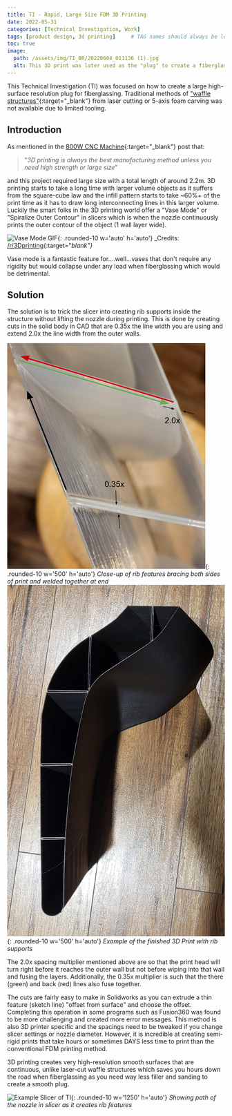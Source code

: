 ```yaml
---
title: TI - Rapid, Large Size FDM 3D Printing
date: 2022-05-31 
categories: [Technical Investigation, Work]
tags: [product design, 3d printing]     # TAG names should always be lowercase
toc: true
image:
  path: /assets/img/TI_BR/20220604_011136 (1).jpg 
  alt: This 3D print was later used as the "plug" to create a fiberglass hull
---
```

This Technical Investigation (TI) was focused on how to create a large high-surface resolution plug for fiberglassing. Traditional methods of ["waffle structures"](https://alecgmckay.myportfolio.com/bench-waffle-structure){:target="_blank"} from laser cutting or 5-axis foam carving was not available due to limited tooling.  


## Introduction
As mentioned in the [800W CNC Machine](https://www.oliverk.ca/posts/800W-CNC-Machine/){:target="_blank"} post that:
>"*3D printing is always the best manufacturing method unless you need high strength or large size*"


and this project required large size with a total length of around 2.2m. 3D printing starts to take a long time with larger volume objects as it suffers from the square-cube law and the infill pattern starts to take ~60%+ of the print time as it has to draw long interconnecting lines in this larger volume. Luckily the smart folks in the 3D printing world offer a "Vase Mode" or "Spiralize Outer Contour" in slicers which is when the nozzle continuously prints the outer contour of the object (1 wall layer wide).


![Vase Mode GIF](/assets/img/TI_BR/c7q2a92s5mcz.gif){: .rounded-10 w='auto' h='auto'}
_Credits: [/r/3Dprinting](https://www.reddit.com/r/3Dprinting/comments/6qe3rr/vase_mode_on_a_low_poly_model/){:target="_blank"}_


Vase mode is a fantastic feature for....well...vases that don't require any rigidity but would collapse under any load when fiberglassing which would be detrimental.

## Solution


The solution is to trick the slicer into creating rib supports inside the structure without lifting the nozzle during printing. This is done by creating cuts in the solid body in CAD that are 0.35x the line width you are using and extend 2.0x the line width from the outer walls.


![Example Cross Section](/assets/img/TI_BR/image1.png){: .rounded-10 w='500' h='auto'}
_Close-up of rib features bracing both sides of print and welded together at end_
![Finished part CS](/assets/img/TI_BR/20220530_143326%20(2).jpg){: .rounded-10 w='500' h='auto'}
_Example of the finished 3D Print with rib supports_


The 2.0x spacing multiplier mentioned above are so that the print head will turn right before it reaches the outer wall but not before wiping into that wall and fusing the layers. Additionally, the 0.35x multiplier is such that the there (green) and back (red) lines also fuse together.


The cuts are fairly easy to make in Solidworks as you can extrude a thin feature (sketch line) "offset from surface" and choose the offset. Completing this operation in some programs such as Fusion360 was found to be more challenging and created more error messages. This method is also 3D printer specific and the spacings need to be tweaked if you change slicer settings or nozzle diameter. However, it is incredible at creating semi-rigid prints that take hours or sometimes DAYS less time to print than the conventional FDM printing method.


3D printing creates very high-resolution smooth surfaces that are continuous, unlike laser-cut waffle structures which saves you hours down the road when fiberglassing as you need way less filler and sanding to create a smooth plug.


![Example Slicer of TI](/assets/img/TI_BR/ezgif.com-video-to-gif%20(7).gif){: .rounded-10 w='1250' h='auto'}
_Showing path of the nozzle in slicer as it creates rib features_


